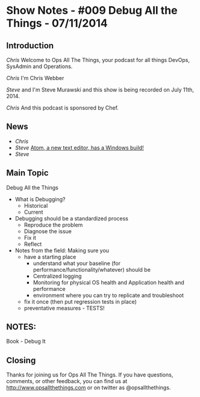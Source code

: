Show Notes - #009 Debug All the Things  - 07/11/2014
===========================

Introduction
------------
*Chris* Welcome to Ops All The Things, your podcast for all things DevOps, SysAdmin and Operations.

*Chris* I'm Chris Webber

*Steve* and I'm Steve Murawski and this show is being recorded on July 11th, 2014.

*Chris* And this podcast is sponsored by Chef.

News
----

* *Chris*
* *Steve* [Atom, a new text editor, has a Windows build!](https://atom.io/)
* *Steve*


Main Topic
----------
Debug All the Things

* What is Debugging?
  * Historical
  * Current
* Debugging should be a standardized process
  * Reproduce the problem    
  * Diagnose the issue
  * Fix it
  * Reflect
* Notes from the field: Making sure you
  * have a starting place
    * understand what your baseline (for performance/functionality/whatever) should be
    * Centralized logging
    * Monitoring for physical OS health and Application health and performance
    * environment where you can try to replicate and troubleshoot
  * fix it once (then put regression tests in place)
  * preventative measures - TESTS!

NOTES:
--------
Book - Debug It

Closing
-------
Thanks for joining us for Ops All The Things.  If you have questions, comments, or other feedback, you can find us at <http://www.opsallthethings.com> or on twitter as @opsallthethings.
